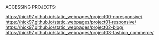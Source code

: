 ACCESSING PROJECTS:

https://hick97.github.io/static_webpages/project00-noresponsive/<br>
https://hick97.github.io/static_webpages/project01-responsive/<br>
https://hick97.github.io/static_webpages/project02-blog/<br>
https://hick97.github.io/static_webpages/project03-fashion_commerce/<br>
